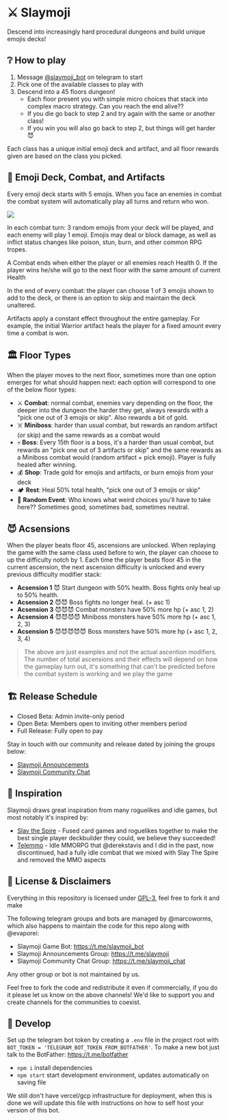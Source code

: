 # ⚔️ Slaymoji

Descend into increasingly hard procedural dungeons and build unique emojis decks!

## ❔ How to play

1) Message [@slaymoji_bot](https://t.me/slaymoji_bot) on telegram to start
2) Pick one of the available classes to play with
3) Descend into a 45 floors dungeon!
    - Each floor present you with simple micro choices that stack into complex macro strategy. Can you reach the end alive??
    - If you die go back to step 2 and try again with the same or another class!
    - If you win you will also go back to step 2, but things will get harder 😈

Each class has a unique initial emoji deck and artifact, and all floor rewards given are based on the class you picked.

## 👊 Emoji Deck, Combat, and Artifacts

Every emoji deck starts with 5 emojis. When you face an enemies in combat the combat system will automatically play all turns and return who won.

![](https://i.imgur.com/q5xrqfu.png)

In each combat turn: 3 random emojis from your deck will be played, and each enemy will play 1 emoji. Emojis may deal or block damage, as well as inflict status changes like poison, stun, burn, and other common RPG tropes.

A Combat ends when either the player or all enemies reach Health 0. If the player wins he/she will go to the next floor with the same amount of current Health

In the end of every combat: the player can choose 1 of 3 emojis shown to add to the deck, or there is an option to skip and maintain the deck unaltered.

Artifacts apply a constant effect throughout the entire gameplay. For example, the initial Warrior artifact heals the player for a fixed amount every time a combat is won.

## 🏛️ Floor Types

When the player moves to the next floor, sometimes more than one option emerges for what should happen next: each option will correspond to one of the below floor types:

- ⚔️ **Combat**: normal combat, enemies vary depending on the floor, the deeper into the dungeon the harder they get, always rewards with a "pick one out of 3 emojis or skip". Also rewards a bit of gold.
- ☠️ **Miniboss**: harder than usual combat, but rewards an random artifact (or skip) and the same rewards as a combat would
- 💀 **Boss**: Every 15th floor is a boss, it's a harder than usual combat, but rewards an "pick one out of 3 artifacts or skip" and the same rewards as a Miniboss combat would (random artifact + pick emoji). Player is fully healed after winning.
- 💰 **Shop**: Trade gold for emojis and artifacts, or burn emojis from your deck
- 🏕️ **Rest**: Heal 50% total health, "pick one out of 3 emojis or skip"
- 🎲 **Random Event**: Who knows what weird choices you'll have to take here?? Sometimes good, sometimes bad, sometimes neutral.

## 😈 Acsensions

When the player beats floor 45, ascensions are unlocked. When replaying the game with the same class used before to win, the player can choose to up the difficulty notch by 1. Each time the player beats floor 45 in the current ascension, the next ascension difficulty is unlocked and every previous difficulty modifier stack:

- **Acsension 1** 😈 Start dungeon with 50% health. Boss fights only heal up to 50% health.
- **Acsension 2** 😈😈 Boss fights no longer heal. (+ asc 1)
- **Acsension 3** 😈😈😈 Combat monsters have 50% more hp (+ asc 1, 2)
- **Acsension 4** 😈😈😈😈 Miniboss monsters have 50% more hp (+ asc 1, 2, 3)
- **Acsension 5** 😈😈😈😈😈 Boss monsters have 50% more hp (+ asc 1, 2, 3, 4)

> The above are just examples and not the actual ascention modifiers. The number of total ascensions and their effects will depend on how the gameplay turn out, it's something that can't be predicted before the combat system is working and we play the game 

## 🏗️ Release Schedule

* Closed Beta: Admin invite-only period
* Open Beta: Members open to inviting other members period
* Full Release: Fully open to pay

Stay in touch with our community and release dated by joining the groups below:
- [Slaymoji Announcements](https://t.me/slaymoji)
- [Slaymoji Community Chat](https://t.me/slaymoji_chat)

## 🌟 Inspiration

Slaymoji draws great inspiration from many roguelikes and idle games, but most notably it's inspired by:

* [Slay the Spire](https://store.steampowered.com/app/646570/Slay_the_Spire/) - Fused card games and roguelikes together to make the best single player deckbuilder they could, we believe they succeeded!
* [Telemmo](https://github.com/telemmo/telemmo) - Idle MMORPG that @derekstavis and I did in the past, now discontinued, had a fully idle combat that we mixed with Slay The Spire and removed the MMO aspects

## 📖 License & Disclaimers

Everything in this repository is licensed under [GPL-3](https://www.gnu.org/licenses/gpl-3.0.en.html), feel free to fork it and make

The following telegram groups and bots are managed by @marcoworms, which also happens to maintain the code for this repo along with @evaporei:

- Slaymoji Game Bot: https://t.me/slaymoji_bot
- Slaymoji Announcements Group: https://t.me/slaymoji
- Slaymoji Community Chat Group: https://t.me/slaymoji_chat

Any other group or bot is not maintained by us.

Feel free to fork the code and redistribute it even if commercially, if you do it please let us know on the above channels! We'd like to support you and create channels for the communities to coexist.

## 🔧 Develop

Set up the telegram bot token by creating a `.env` file in the project root with `BOT_TOKEN = 'TELEGRAM_BOT_TOKEN_FROM_BOTFATHER'`. To make a new bot just talk to the BotFather: https://t.me/botfather

* `npm i` install dependencies
* `npm start` start development environment, updates automatically on saving file

We still don't have vercel/gcp infrastructure for deployment, when this is done we will update this file with instructions on how to self host your version of this bot.
